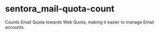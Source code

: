 # sentora_mail-quota-count
Counts Email Quota towards Web Quota, making it easier to manage Email accounts.
